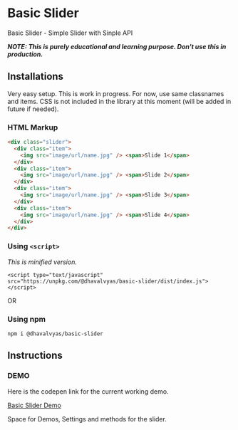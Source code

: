 # Basic Slider

Basic Slider - Simple Slider with Sinple API

**_NOTE: This is purely educational and learning purpose. Don't use this in production._**

## Installations

Very easy setup. This is work in progress. For now, use same classnames and items. CSS is not included in the library at this moment (will be added in future if needed).

### HTML Markup

```html
<div class="slider">
  <div class="item">
    <img src="image/url/name.jpg" /> <span>Slide 1</span>
  </div>
  <div class="item">
    <img src="image/url/name.jpg" /> <span>Slide 2</span>
  </div>
  <div class="item">
    <img src="image/url/name.jpg" /> <span>Slide 3</span>
  </div>
  <div class="item">
    <img src="image/url/name.jpg" /> <span>Slide 4</span>
  </div>
</div>
```

### Using `<script>`

_This is minified version._

`<script type="text/javascript" src="https://unpkg.com/@dhavalvyas/basic-slider/dist/index.js"></script>`

OR

### Using npm

`npm i @dhavalvyas/basic-slider`

## Instructions

### DEMO

Here is the codepen link for the current working demo.

[Basic Slider Demo](https://codepen.io/cooldhavs/full/vvBKzr "Basic Slider Demo")

Space for Demos, Settings and methods for the slider.
